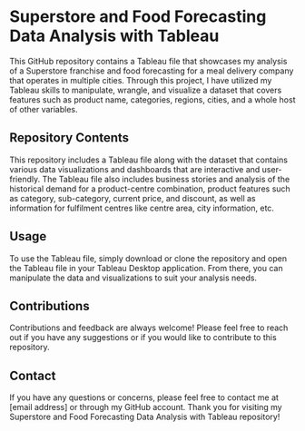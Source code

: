 # Superstore and Food Forecasting Data Analysis with Tableau
This GitHub repository contains a Tableau file that showcases my analysis of a Superstore franchise and food forecasting for a meal delivery company that operates in multiple cities. Through this project, I have utilized my Tableau skills to manipulate, wrangle, and visualize a dataset that covers features such as product name, categories, regions, cities, and a whole host of other variables.

## Repository Contents
This repository includes a Tableau file along with the dataset that contains various data visualizations and dashboards that are interactive and user-friendly. The Tableau file also includes business stories and analysis of the historical demand for a product-centre combination, product features such as category, sub-category, current price, and discount, as well as information for fulfilment centres like centre area, city information, etc.

## Usage
To use the Tableau file, simply download or clone the repository and open the Tableau file in your Tableau Desktop application. From there, you can manipulate the data and visualizations to suit your analysis needs.

## Contributions
Contributions and feedback are always welcome! Please feel free to reach out if you have any suggestions or if you would like to contribute to this repository.

## Contact
If you have any questions or concerns, please feel free to contact me at [email address] or through my GitHub account. Thank you for visiting my Superstore and Food Forecasting Data Analysis with Tableau repository!
